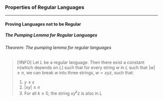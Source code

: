 ### Properties of Regular Languages
---
#### Proving Languages not to be Regular

##### The Pumping Lemma for Regular Languages

###### Theorem: The pumping lemma for regular languages

>[!INFO]
>Let $L$ be a regular language. Then there exist a constant n$($which depends on $L)$ such that for every string $w$ in $L$ such that $|w| \geq n$, we can break $w$ into three strings, $w = xyz$, such that:
>1. $y \neq \epsilon$
>2. $|xy| \leq n$
>3. For all $k \geq 0$, the string $xy^kz$ is also in L



